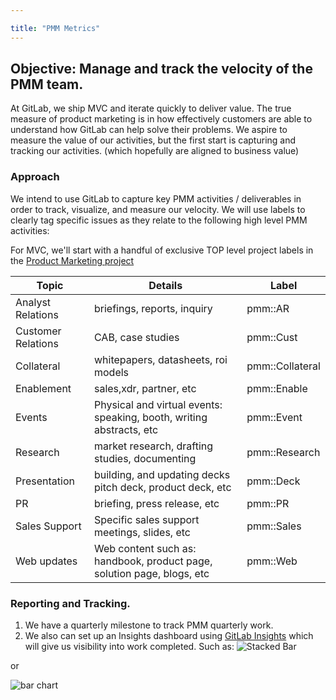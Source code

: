```yaml
---

title: "PMM Metrics"
---
```


## Objective:  Manage and track the velocity of the PMM team.

At GitLab, we ship MVC and iterate quickly to deliver value.  The true measure of product marketing is in how effectively customers are able to understand how GitLab can help solve their problems.  We aspire to measure the value of our activities, but the first start is capturing and tracking our activities. (which hopefully are aligned to business value)

### Approach

We intend to use GitLab to capture key PMM activities / deliverables in order to track, visualize, and measure our velocity.   We will use labels to clearly tag specific issues as they relate to the following high level PMM activities:

For MVC, we'll start with a handful of exclusive TOP level project labels in the [Product Marketing project](https://gitlab.com/gitlab-com/marketing/product-marketing)

| Topic  | Details  |  Label |
|----|---|---|
| Analyst Relations | briefings, reports, inquiry | pmm::AR |
| Customer Relations | CAB, case studies | pmm::Cust |
| Collateral | whitepapers, datasheets, roi models | pmm::Collateral |
| Enablement | sales,xdr, partner, etc | pmm::Enable |
| Events | Physical and virtual events: speaking, booth, writing abstracts, etc | pmm::Event |
| Research | market research, drafting studies, documenting  | pmm::Research |
| Presentation  |  building, and updating decks pitch deck, product deck, etc    | pmm::Deck |
| PR | briefing, press release, etc  | pmm::PR |
| Sales Support  | Specific sales support meetings, slides,  etc   |  pmm::Sales  |
| Web updates  |  Web content such as: handbook, product page, solution page, blogs, etc  |  pmm::Web  |


### Reporting and Tracking.

1. We have a quarterly milestone to track PMM quarterly work.
1. We also can set up an Insights dashboard using [GitLab Insights](https://docs.gitlab.com/ee/user/project/insights/) which will give us visibility into work completed.  Such as:
![Stacked Bar](https://docs.gitlab.com/ee/user/project/insights/img/insights_example_stacked_bar_chart.png)

or

![bar chart](https://docs.gitlab.com/ee/user/project/insights/img/insights_example_bar_time_series_chart.png)

